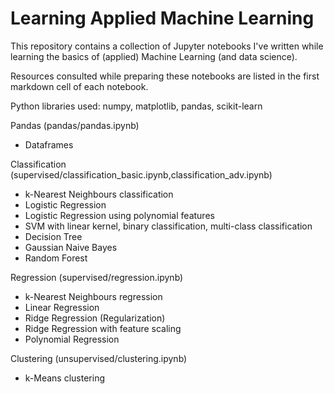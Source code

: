 # Learning Applied Machine Learning

This repository contains a collection of Jupyter notebooks I've written while learning the basics of (applied) Machine Learning (and data science).

Resources consulted while preparing these notebooks are listed in the first markdown cell of each notebook.

Python libraries used: numpy, matplotlib, pandas, scikit-learn

Pandas (pandas/pandas.ipynb)
- Dataframes

Classification (supervised/classification_basic.ipynb,classification_adv.ipynb)
- k-Nearest Neighbours classification
- Logistic Regression
- Logistic Regression using polynomial features
- SVM with linear kernel, binary classification, multi-class classification
- Decision Tree
- Gaussian Naive Bayes
- Random Forest

Regression (supervised/regression.ipynb)
- k-Nearest Neighbours regression
- Linear Regression
- Ridge Regression (Regularization)
- Ridge Regression with feature scaling
- Polynomial Regression

Clustering (unsupervised/clustering.ipynb)
- k-Means clustering

